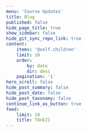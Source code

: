 ```yaml
---
menu: 'Course Updates'
title: Blog
published: false
hide_page_title: true
show_sidebar: false
hide_git_sync_repo_link: true
content:
    items: '@self.children'
    limit: 10
    order:
        by: date
        dir: desc
    pagination: '1'
hero_scroll: false
hide_post_summary: false
hide_post_date: false
hide_post_taxonomy: false
continue_link_as_button: true
feed:
    limit: 10
    title: TOnE21
---
```

